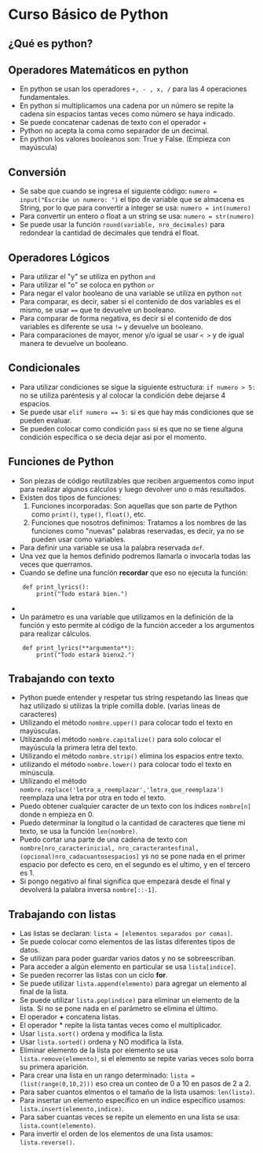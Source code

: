 # Curso Básico de Python

## ¿Qué es python?

## Operadores Matemáticos en python

- En python se usan los operadores `+, - , x, /` para las 4 operaciones fundamentales.
- En python si multiplicamos una cadena por un número se repite la cadena sin espacios tantas veces como número se haya indicado.
- Se puede concatenar cadenas de texto con el operador +
- Python no acepta la coma como separador de un decimal.
- En python los valores booleanos son: True y False. (Empieza con mayúscula)

## Conversión

- Se sabe que cuando se ingresa el siguiente código:
 `numero = input("Escribe un numero: ")`
el tipo de variable que se almacena es String, por lo que para convertir a integer se usa:
 `numero = int(numero)`
- Para convertir un entero o float a un string se usa:
    `numero = str(numero)`
- Se puede usar la función `round(variable, nro_decimales)` para redondear la cantidad de decimales que tendrá el float.

## Operadores Lógicos

- Para utilizar el "y" se utiliza en python `and`
- Para utilizar el "o" se coloca en python `or`
- Para negar el valor booleano de una variable se utiliza en python `not`
- Para comparar, es decir, saber si el contenido de dos variables es el mismo, se usar `==` que te devuelve un booleano.
- Para comparar de forma negativa, es decir si el contenido de dos variables es diferente se usa `!=` y devuelve un booleano.
- Para comparaciones de mayor, menor y/o igual se usar `< >` y de igual manera te devuelve un booleano. 

## Condicionales

- Para utilizar condiciones se sigue la siguiente estructura:
`if numero > 5:` no se utiliza paréntesis y al colocar la condición debe dejarse 4 espacios.
- Se puede usar `elif numero == 5:` si es que hay más condiciones que se pueden evaluar.
- Se pueden colocar como condición `pass` si es que no se tiene alguna condición específica o se decia dejar asi por el momento.

## Funciones de Python

- Son piezas de código reutilizables que reciben arguementos como input para realizar algunos cálculos y luego devolver uno o más resultados.
- Existen dos tipos de funciones:
    1. Funciones incorporadas: Son aquellas que son parte de Python como `print()`, `type()`, `float()`, etc.
    2. Funciones que nosotros definimos: Tratamos a los nombres de las funciones como "nuevas" palabras reservadas, es decir, ya no
    se pueden usar como variables.
- Para definir una variable se usa la palabra reservada `def`.
- Una vez que la hemos definido podremos llamarla o invocarla todas las veces que querramos.
- Cuando se define una función **recordar** que eso no ejecuta la función:  
```
    def print_lyrics():  
        print("Todo estará bien.")
```
-
- Un parámetro es una variable que utilizamos en la definición de la función y esto permite al código de la función acceder a los argumentos para realizar cálculos.  
```
    def print_lyrics(**argumento**):  
        print("Todo estará bienx2.")
```

## Trabajando con texto

- Python puede entender y respetar tus string respetando las lineas que haz utilizado si utilizas la triple comilla doble. (varias lineas de caracteres)
- Utilizando el método `nombre.upper()` para colocar todo el texto en mayúsculas.
- Utilizando el método `nombre.capitalize()` para solo colocar el mayúscula la primera letra del texto.
- Utilizando el método `nombre.strip()` elimina los espacios entre texto.
- utilizando el método `nombre.lower()` para colocar todo el texto en minúscula.
- Utilizando el método `nombre.replace('letra_a_reemplazar','letra_que_reemplaza')` reemplaza una letra por otra en todo el texto.
- Puedo obtener cualquier caracter de un texto con los índices `nombre[n]` donde n empieza en 0.
- Puedo determinar la longitud o la cantidad de caracteres que tiene mi texto, se usa la función `len(nombre)`.
- Puedo cortar una parte de una cadena de texto con `nombre[nro_caracterinicial, nro_caracterantesfinal,(opcional)nro_cadacuantosespacios]` ys no se pone nada en el primer espacio por defecto es cero, en el segundo es el ultimo, y en el tercero es 1.
- Si pongo negativo al final significa que empezará desde el final y devolverá la palabra inversa `nombre[::-1]`.

## Trabajando con listas

- Las listas se declaran: `lista = [elementos separados por comas]`.
- Se puede colocar como elementos de las listas diferentes tipos de datos.
- Se utilizan para poder guardar varios datos y no se sobreescriban.
- Para acceder a algún elemento en particular se usa `lista[indice]`.
- Se pueden recorrer las listas con un ciclo **for**.
- Se puede utilizar `lista.append(elemento)` para agregar un elemento al final de la lista.
- Se puede utilizar `lista.pop(indice)` para eliminar un elemento de la lista. Si no se pone nada en el parámetro se elimina el último.
- El operador **+** concatena listas.
- El operador * repite la lista tantas veces como el multiplicador.
- Usar `lista.sort()` ordena y modifica la lista.
- Usar `lista.sorted()` ordena y NO modifica la lista.
- Eliminar elemento de la lista por elemento se usa `lista.remove(elemento)`, si el elemento se repite varias veces solo borra su primera aparición.
- Para crear una lista en un rango determinado: `lista = (list(range(0,10,2)))` eso crea un conteo de 0 a 10 en pasos de 2 a 2.
- Para saber cuantos elmentos o el tamaño de la lista usamos: `len(lista)`.
- Para insertar un elemento específico en un índice específico usamos: `lista.insert(elemento,indice)`.
- Para saber cuantas veces se repite un elemento en una lista se usa: `lista.count(elemento)`.
- Para invertir el orden de los elementos de una lista usamos: `lista.reverse()`.